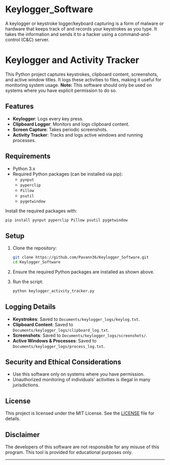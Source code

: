 # Keylogger_Software
A keylogger or keystroke logger/keyboard capturing is a form of malware or hardware that keeps track of and records your keystrokes as you type. It takes the information and sends it to a hacker using a command-and-control (C&amp;C) server.

# Keylogger and Activity Tracker

This Python project captures keystrokes, clipboard content, screenshots, and active window titles. It logs these activities to files, making it useful for monitoring system usage. **Note:** This software should only be used on systems where you have explicit permission to do so.

## Features

- **Keylogger**: Logs every key press.
- **Clipboard Logger**: Monitors and logs clipboard content.
- **Screen Capture**: Takes periodic screenshots.
- **Activity Tracker**: Tracks and logs active windows and running processes.

## Requirements

- Python 3.x
- Required Python packages (can be installed via pip):
  - `pynput`
  - `pyperclip`
  - `Pillow`
  - `psutil`
  - `pygetwindow`

Install the required packages with:

```bash
pip install pynput pyperclip Pillow psutil pygetwindow
```

## Setup

1. Clone the repository:
   ```bash
   git clone https://github.com/Pavann36/Keylogger_Software.git
   cd Keylogger_Software
   ```

2. Ensure the required Python packages are installed as shown above.

3. Run the script:

   ```bash
   python keylogger_activity_tracker.py
   ```

## Logging Details

- **Keystrokes**: Saved to `Documents/keylogger_logs/keylog.txt`.
- **Clipboard Content**: Saved to `Documents/keylogger_logs/clipboard_log.txt`.
- **Screenshots**: Saved to `Documents/keylogger_logs/screenshots/`.
- **Active Windows & Processes**: Saved to `Documents/keylogger_logs/process_log.txt`.

## Security and Ethical Considerations

- Use this software only on systems where you have permission.
- Unauthorized monitoring of individuals' activities is illegal in many jurisdictions.

## License

This project is licensed under the MIT License. See the [LICENSE](LICENSE) file for details.

## Disclaimer

The developers of this software are not responsible for any misuse of this program. This tool is provided for educational purposes only.

---
